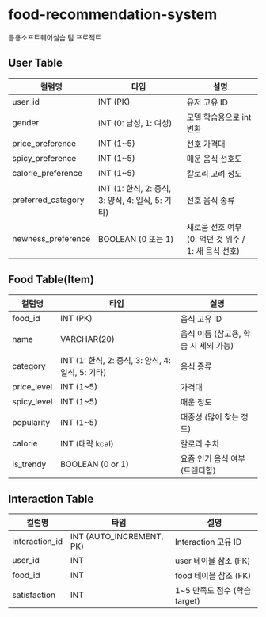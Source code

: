 # food-recommendation-system
응용소프트웨어실습 팀 프로젝트

## User Table
| 컬럼명              | 타입                                                   | 설명                                                |
|-------------------|------------------------------------------------------|---------------------------------------------------|
| user_id           | INT (PK)                                              | 유저 고유 ID                                         |
| gender            | INT (0: 남성, 1: 여성)                                | 모델 학습용으로 int 변환                             |
| price_preference  | INT (1~5)                                             | 선호 가격대                                          |
| spicy_preference  | INT (1~5)                                             | 매운 음식 선호도                                     |
| calorie_preference| INT (1~5)                                             | 칼로리 고려 정도                                     |
| preferred_category| INT (1: 한식, 2: 중식, 3: 양식, 4: 일식, 5: 기타)      | 선호 음식 종류                                       |
| newness_preference| BOOLEAN (0 또는 1)                                    | 새로움 선호 여부 (0: 먹던 것 위주 / 1: 새 음식 선호)   |


## Food Table(Item)
| 컬럼명      | 타입                                                   | 설명                                                |
|------------|------------------------------------------------------|---------------------------------------------------|
| food_id    | INT (PK)                                              | 음식 고유 ID                                         |
| name       | VARCHAR(20)                                           | 음식 이름 (참고용, 학습 시 제외 가능)                  |
| category   | INT (1: 한식, 2: 중식, 3: 양식, 4: 일식, 5: 기타)      | 음식 종류                                           |
| price_level| INT (1~5)                                             | 가격대                                              |
| spicy_level| INT (1~5)                                             | 매운 정도                                           |
| popularity | INT (1~5)                                             | 대중성 (많이 찾는 정도)                              |
| calorie    | INT (대략 kcal)                                       | 칼로리 수치                                         |
| is_trendy  | BOOLEAN (0 or 1)                                      | 요즘 인기 음식 여부 (트렌디함)                        |


## Interaction Table
| 컬럼명         | 타입                         | 설명                              |
|----------------|----------------------------|---------------------------------|
| interaction_id | INT (AUTO_INCREMENT, PK)   | Interaction 고유 ID               |
| user_id        | INT                        | user 테이블 참조 (FK)              |
| food_id        | INT                        | food 테이블 참조 (FK)              |
| satisfaction   | INT                        | 1~5 만족도 점수 (학습 target)       |




